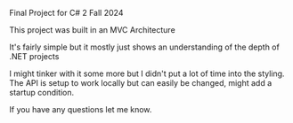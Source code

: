 Final Project for C# 2 Fall 2024

This project was built in an MVC Architecture

It's fairly simple but it mostly just shows an understanding of the depth of .NET projects

I might tinker with it some more but I didn't put a lot of time into the styling. The API is setup
to work locally but can easily be changed, might add a startup condition. 

If you have any questions let me know.
